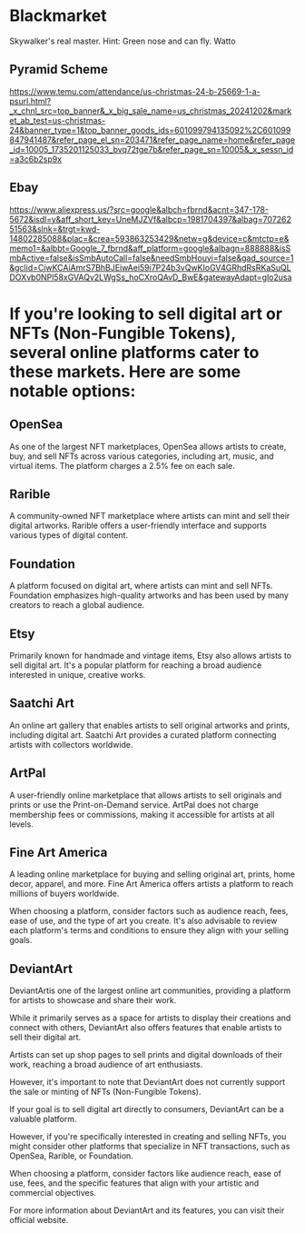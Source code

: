 # Blackmarket

Skywalker's real master.
Hint: Green nose and can fly. Watto

## **Pyramid Scheme**

<https://www.temu.com/attendance/us-christmas-24-b-25669-1-a-psurl.html?_x_chnl_src=top_banner&_x_big_sale_name=us_christmas_20241202&market_ab_test=us-christmas-24&banner_type=1&top_banner_goods_ids=601099794135092%2C601099847941487&refer_page_el_sn=203471&refer_page_name=home&refer_page_id=10005_1735201125033_bvq72tge7b&refer_page_sn=10005&_x_sessn_id=a3c6b2sp9x>

## **Ebay**

<https://www.aliexpress.us/?src=google&albch=fbrnd&acnt=347-178-5672&isdl=y&aff_short_key=UneMJZVf&albcp=1981704397&albag=70726251563&slnk=&trgt=kwd-14802285088&plac=&crea=593863253429&netw=g&device=c&mtctp=e&memo1=&albbt=Google_7_fbrnd&aff_platform=google&albagn=888888&isSmbActive=false&isSmbAutoCall=false&needSmbHouyi=false&gad_source=1&gclid=CjwKCAiAmrS7BhBJEiwAei59i7P24b3vQwKIoGV4GRhdRsRKaSuQLDOXvb0NPl58xGVAQv2LWgSs_hoCXroQAvD_BwE&gatewayAdapt=glo2usa>

# If you're looking to sell digital art or NFTs (Non-Fungible Tokens), several online platforms cater to these markets. Here are some notable options:

## **OpenSea**  
As one of the largest NFT marketplaces, OpenSea allows artists to create, buy, and sell NFTs across various categories, including art, music, and virtual items. The platform charges a 2.5% fee on each sale. 

## **Rarible**  
A community-owned NFT marketplace where artists can mint and sell their digital artworks. Rarible offers a user-friendly interface and supports various types of digital content. 

## **Foundation**  
A platform focused on digital art, where artists can mint and sell NFTs. Foundation emphasizes high-quality artworks and has been used by many creators to reach a global audience. 

## **Etsy**
Primarily known for handmade and vintage items, Etsy also allows artists to sell digital art. It's a popular platform for reaching a broad audience interested in unique, creative works. 

## **Saatchi Art**
An online art gallery that enables artists to sell original artworks and prints, including digital art. Saatchi Art provides a curated platform connecting artists with collectors worldwide. 

## **ArtPal**
A user-friendly online marketplace that allows artists to sell originals and prints or use the Print-on-Demand service. ArtPal does not charge membership fees or commissions, making it accessible for artists at all levels. 

## **Fine Art America**
A leading online marketplace for buying and selling original art, prints, home decor, apparel, and more. Fine Art America offers artists a platform to reach millions of buyers worldwide. 

When choosing a platform, consider factors such as audience reach, fees, ease of use, and the type of art you create. It's also advisable to review each platform's terms and conditions to ensure they align with your selling goals. 

## **DeviantArt** 

DeviantArtis one of the largest online art communities, providing a platform for artists to showcase and share their work. 

While it primarily serves as a space for artists to display their creations and connect with others, DeviantArt also offers features that enable artists to sell their digital art.

Artists can set up shop pages to sell prints and digital downloads of their work, reaching a broad audience of art enthusiasts.

However, it's important to note that DeviantArt does not currently support the sale or minting of NFTs (Non-Fungible Tokens).

If your goal is to sell digital art directly to consumers, DeviantArt can be a valuable platform.

However, if you're specifically interested in creating and selling NFTs, you might consider other platforms that specialize in NFT transactions, such as OpenSea, Rarible, or Foundation.

When choosing a platform, consider factors like audience reach, ease of use, fees, and the specific features that align with your artistic and commercial objectives.

For more information about DeviantArt and its features, you can visit their official website. 

 
